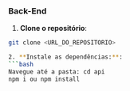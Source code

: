 ### Back-End
1. **Clone o repositório**:
```bash
git clone <URL_DO_REPOSITORIO>

2. **Instale as dependências:**:
```bash
Navegue até a pasta: cd api
npm i ou npm install
